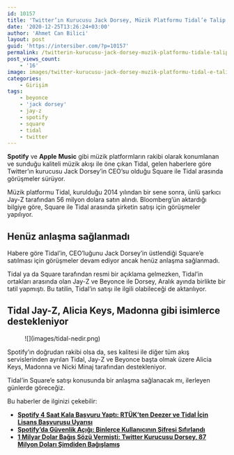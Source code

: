 ```yaml
---
id: 10157
title: 'Twitter’ın Kurucusu Jack Dorsey, Müzik Platformu Tidal’e Talip'
date: '2020-12-25T13:26:24+03:00'
author: 'Ahmet Can Bilici'
layout: post
guid: 'https://intersiber.com/?p=10157'
permalink: /twitterin-kurucusu-jack-dorsey-muzik-platformu-tidale-talip/
post_views_count:
    - '16'
image: images/twitter-kurucusu-jack-dorsey-muzik-platformu-tidal-e-talip.jpg
categories:
    - Girişim
tags:
    - beyonce
    - 'jack dorsey'
    - jay-z
    - spotify
    - square
    - tidal
    - twitter
---
```


**Spotify** ve **Apple** **Music** gibi müzik platformların rakibi olarak konumlanan ve sunduğu kaliteli müzik akışı ile öne çıkan Tidal, gelen haberlere göre Twitter’ın kurucusu Jack Dorsey’in CEO’su olduğu Square ile Tidal arasında görüşmeler sürüyor.

Müzik platformu Tidal, kurulduğu 2014 yılından bir sene sonra, ünlü şarkıcı Jay-Z tarafından 56 milyon dolara satın alındı. Bloomberg’ün aktardığı bilgiye göre, Square ile Tidal arasında şirketin satışı için görüşmeler yapılıyor.

## Henüz anlaşma sağlanmadı

Habere göre Tidal’in, CEO’luğunu Jack Dorsey’in üstlendiği Square’e satılması için görüşmeler devam ediyor ancak henüz anlaşma sağlanmadı.

Tidal ya da Square tarafından resmi bir açıklama gelmezken, Tidal’in ortakları arasında olan Jay-Z ve Beyonce ile Dorsey, Aralık ayında birlikte bir tatil yapmıştı. Bu tatilin, Tidal’in satışı ile ilgili olabileceği de aktarılıyor.

## Tidal Jay-Z, Alicia Keys, Madonna gibi isimlerce destekleniyor

<figure class="wp-block-image size-large">![](images/tidal-nedir.png)</figure>Spotify’ın doğrudan rakibi olsa da, ses kalitesi ile diğer tüm akış servislerinden ayrılan Tidal, Jay-Z ve Beyonce başta olmak üzere Alicia Keys, Madonna ve Nicki Minaj tarafından destekleniyor.

Tidal’in Square’e satışı konusunda bir anlaşma sağlanacak mı, ilerleyen günlerde göreceğiz.

Bu haberler de ilginizi çekebilir:

- **[Spotify 4 Saat Kala Başvuru Yaptı: RTÜK’ten Deezer ve Tidal İçin Lisans Başvurusu Uyarısı](https://intersiber.com/spotify-4-saat-kala-basvuru-yapti-rtukten-deezer-ve-tidal-icin-lisans-basvurusu-uyarisi/)**
- **[Spotify’da Güvenlik Açığı: Binlerce Kullanıcının Şifresi Sıfırlandı](https://intersiber.com/spotifyda-guvenlik-acigi-binlerce-kullanicinin-sifresi-sifirlandi/)**
- **[1 Milyar Dolar Bağış Sözü Vermişti: Twitter Kurucusu Dorsey, 87 Milyon Doları Şimdiden Bağışlamış](https://intersiber.com/1-milyar-dolar-bagis-sozu-vermisti-twitter-kurucusu-dorsey-87-milyon-dolari-simdiden-bagislamis/)**